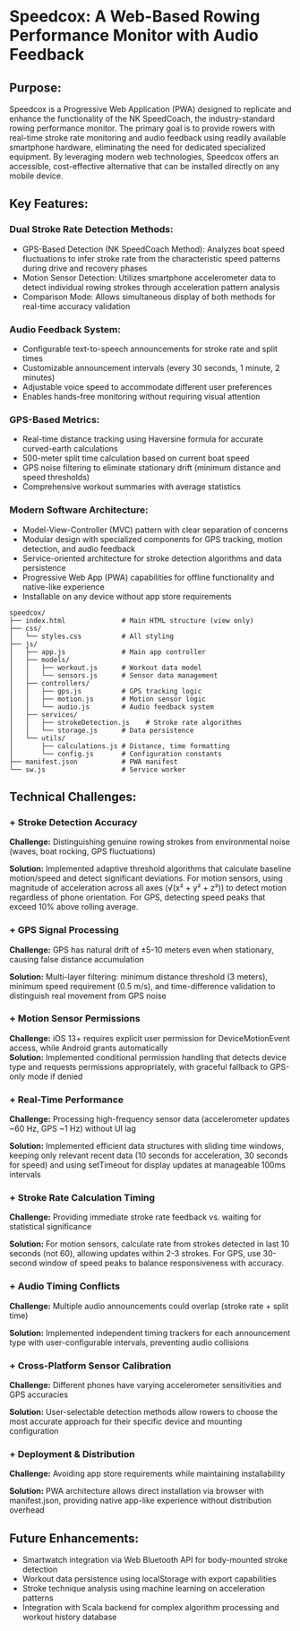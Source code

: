 # Speedcox: A Web-Based Rowing Performance Monitor with Audio Feedback


## Purpose:
Speedcox is a Progressive Web Application (PWA) designed to replicate and enhance the functionality of the NK SpeedCoach, the industry-standard rowing performance monitor. The primary goal is to provide rowers with real-time stroke rate monitoring and audio feedback using readily available smartphone hardware, eliminating the need for dedicated specialized equipment. By leveraging modern web technologies, Speedcox offers an accessible, cost-effective alternative that can be installed directly on any mobile device.

## Key Features:

### Dual Stroke Rate Detection Methods:

- GPS-Based Detection (NK SpeedCoach Method): Analyzes boat speed fluctuations to infer stroke rate from the characteristic speed patterns during drive and recovery phases
- Motion Sensor Detection: Utilizes smartphone accelerometer data to detect individual rowing strokes through acceleration pattern analysis
- Comparison Mode: Allows simultaneous display of both methods for real-time accuracy validation


### Audio Feedback System:

- Configurable text-to-speech announcements for stroke rate and split times
- Customizable announcement intervals (every 30 seconds, 1 minute, 2 minutes)
- Adjustable voice speed to accommodate different user preferences
- Enables hands-free monitoring without requiring visual attention


### GPS-Based Metrics:

- Real-time distance tracking using Haversine formula for accurate curved-earth calculations
- 500-meter split time calculation based on current boat speed
- GPS noise filtering to eliminate stationary drift (minimum distance and speed thresholds)
- Comprehensive workout summaries with average statistics


### Modern Software Architecture:

- Model-View-Controller (MVC) pattern with clear separation of concerns
- Modular design with specialized components for GPS tracking, motion detection, and audio feedback
- Service-oriented architecture for stroke detection algorithms and data persistence
- Progressive Web App (PWA) capabilities for offline functionality and native-like experience
- Installable on any device without app store requirements

```
speedcox/
├── index.html              # Main HTML structure (view only)
├── css/
│   └── styles.css          # All styling
├── js/
│   ├── app.js              # Main app controller
│   ├── models/
│   │   ├── workout.js      # Workout data model
│   │   └── sensors.js      # Sensor data management
│   ├── controllers/
│   │   ├── gps.js          # GPS tracking logic
│   │   ├── motion.js       # Motion sensor logic
│   │   └── audio.js        # Audio feedback system
│   ├── services/
│   │   ├── strokeDetection.js    # Stroke rate algorithms
│   │   └── storage.js      # Data persistence
│   └── utils/
│       ├── calculations.js # Distance, time formatting
│       └── config.js       # Configuration constants
├── manifest.json           # PWA manifest
└── sw.js                   # Service worker
```


## Technical Challenges:

### + Stroke Detection Accuracy

**Challenge:** Distinguishing genuine rowing strokes from environmental noise (waves, boat rocking, GPS fluctuations)  

**Solution:** Implemented adaptive threshold algorithms that calculate baseline motion/speed and detect significant deviations. For motion sensors, using magnitude of acceleration across all axes (√(x² + y² + z²)) to detect motion regardless of phone orientation. For GPS, detecting speed peaks that exceed 10% above rolling average.


### + GPS Signal Processing
**Challenge:** GPS has natural drift of ±5-10 meters even when stationary, causing false distance accumulation  

**Solution:** Multi-layer filtering: minimum distance threshold (3 meters), minimum speed requirement (0.5 m/s), and time-difference validation to distinguish real movement from GPS noise


### + Motion Sensor Permissions

**Challenge:** iOS 13+ requires explicit user permission for DeviceMotionEvent access, while Android grants automatically  
**Solution:** Implemented conditional permission handling that detects device type and requests permissions appropriately, with graceful fallback to GPS-only mode if denied


### + Real-Time Performance

**Challenge:** Processing high-frequency sensor data (accelerometer updates ~60 Hz, GPS ~1 Hz) without UI lag  

**Solution:** Implemented efficient data structures with sliding time windows, keeping only relevant recent data (10 seconds for acceleration, 30 seconds for speed) and using setTimeout for display updates at manageable 100ms intervals


### + Stroke Rate Calculation Timing

**Challenge:** Providing immediate stroke rate feedback vs. waiting for statistical significance  

**Solution:** For motion sensors, calculate rate from strokes detected in last 10 seconds (not 60), allowing updates within 2-3 strokes. For GPS, use 30-second window of speed peaks to balance responsiveness with accuracy.


### + Audio Timing Conflicts

**Challenge:** Multiple audio announcements could overlap (stroke rate + split time)

**Solution:** Implemented independent timing trackers for each announcement type with user-configurable intervals, preventing audio collisions


### + Cross-Platform Sensor Calibration

**Challenge:** Different phones have varying accelerometer sensitivities and GPS accuracies

**Solution:** User-selectable detection methods allow rowers to choose the most accurate approach for their specific device and mounting configuration


### + Deployment & Distribution

**Challenge:** Avoiding app store requirements while maintaining installability

**Solution:** PWA architecture allows direct installation via browser with manifest.json, providing native app-like experience without distribution overhead



## Future Enhancements:

- Smartwatch integration via Web Bluetooth API for body-mounted stroke detection
- Workout data persistence using localStorage with export capabilities
- Stroke technique analysis using machine learning on acceleration patterns
- Integration with Scala backend for complex algorithm processing and workout history database